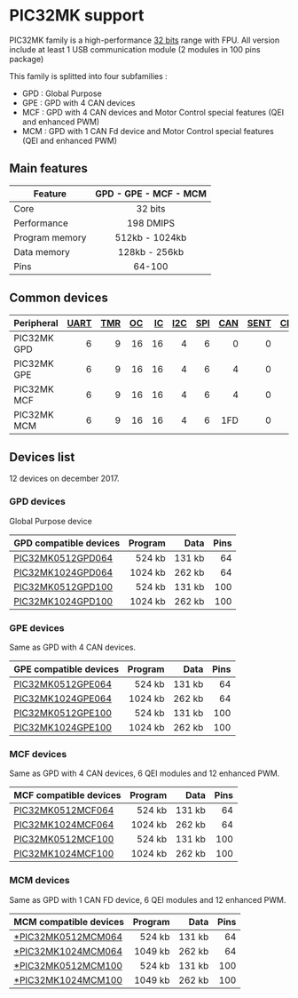 # PIC32MK support

PIC32MK family is a high-performance [32 bits](../pic32/README.md) range with FPU. All version include at least 1 USB communication module (2 modules in 100 pins package)

This family is splitted into four subfamilies :

* GPD : Global Purpose
* GPE : GPD with 4 CAN devices
* MCF : GPD with 4 CAN devices and Motor Control special features (QEI and enhanced PWM)
* MCM : GPD with 1 CAN Fd device and Motor Control special features (QEI and enhanced PWM)

## Main features

|Feature|GPD - GPE - MCF - MCM|
|-------|:------:|
|Core|32 bits|
|Performance|198 DMIPS|
|Program memory|512kb - 1024kb|
|Data memory|128kb - 256kb|
|Pins|64-100|

## Common devices

|Peripheral      |[UART][1]|[TMR][2] |[OC][3]  |[IC][4]  |[I2C][5] |[SPI][6] |[CAN][7] |[SENT][8]|[CLC][9] |[QEI][10] |[PWM][11] |[MCCP][12]|[SCCP][12]|
|:---------------|--------:|--------:|--------:|--------:|--------:|--------:|--------:|--------:|--------:|---------:|---------:|---------:|---------:|
|PIC32MK GPD     |        6|        9|       16|       16|        4|        6|        0|        0|        0|         0|         0|         0|         0|
|PIC32MK GPE     |        6|        9|       16|       16|        4|        6|        4|        0|        0|         0|         0|         0|         0|
|PIC32MK MCF     |        6|        9|       16|       16|        4|        6|        4|        0|        0|         6|        12|         0|         0|
|PIC32MK MCM     |        6|        9|       16|       16|        4|        6|      1FD|        0|        0|         6|        12|         0|         0|

[1]: ../../driver/uart
[2]: ../../driver/timer
[3]: ../../driver/oc
[4]: ../../driver/ic
[5]: ../../driver/i2c
[6]: ../../driver/spi
[7]: ../../driver/can
[8]: ../../driver/sent
[9]: ../../driver/clc
[10]: ../../driver/qei
[11]: ../../driver/pwm
[12]: ../../driver/mccp

## Devices list

12 devices on december 2017.

### GPD devices

Global Purpose device

|GPD compatible devices|Program|Data|Pins|
|---------|--:|--:|--:|
|[PIC32MK0512GPD064](http://microchip.com/wwwproducts/en/PIC32MK0512GPD064)| 524 kb|131 kb| 64|
|[PIC32MK1024GPD064](http://microchip.com/wwwproducts/en/PIC32MK1024GPD064)|1024 kb|262 kb| 64|
|[PIC32MK0512GPD100](http://microchip.com/wwwproducts/en/PIC32MK0512GPD100)| 524 kb|131 kb|100|
|[PIC32MK1024GPD100](http://microchip.com/wwwproducts/en/PIC32MK1024GPD100)|1024 kb|262 kb|100|

### GPE devices

Same as GPD with 4 CAN devices.

|GPE compatible devices|Program|Data|Pins|
|---------|--:|--:|--:|
|[PIC32MK0512GPE064](http://microchip.com/wwwproducts/en/PIC32MK0512GPE064)| 524 kb|131 kb| 64|
|[PIC32MK1024GPE064](http://microchip.com/wwwproducts/en/PIC32MK1024GPE064)|1024 kb|262 kb| 64|
|[PIC32MK0512GPE100](http://microchip.com/wwwproducts/en/PIC32MK0512GPE100)| 524 kb|131 kb|100|
|[PIC32MK1024GPE100](http://microchip.com/wwwproducts/en/PIC32MK1024GPE100)|1024 kb|262 kb|100|

### MCF devices

Same as GPD with 4 CAN devices, 6 QEI modules and 12 enhanced PWM.

|MCF compatible devices|Program|Data|Pins|
|---------|--:|--:|--:|
|[PIC32MK0512MCF064](http://microchip.com/wwwproducts/en/PIC32MK0512MCF064)| 524 kb|131 kb| 64|
|[PIC32MK1024MCF064](http://microchip.com/wwwproducts/en/PIC32MK1024MCF064)|1024 kb|262 kb| 64|
|[PIC32MK0512MCF100](http://microchip.com/wwwproducts/en/PIC32MK0512MCF100)| 524 kb|131 kb|100|
|[PIC32MK1024MCF100](http://microchip.com/wwwproducts/en/PIC32MK1024MCF100)|1024 kb|262 kb|100|

### MCM devices

Same as GPD with 1 CAN FD device, 6 QEI modules and 12 enhanced PWM.

|MCM compatible devices|Program|Data|Pins|
|---------|--:|--:|--:|
|[*PIC32MK0512MCM064](http://microchip.com/wwwproducts/en/PIC32MK0512MCM064)| 524 kb| 131 kb| 64|
|[*PIC32MK1024MCM064](http://microchip.com/wwwproducts/en/PIC32MK1024MCM064)|1049 kb| 262 kb| 64|
|[*PIC32MK0512MCM100](http://microchip.com/wwwproducts/en/PIC32MK0512MCM100)| 524 kb| 131 kb|100|
|[*PIC32MK1024MCM100](http://microchip.com/wwwproducts/en/PIC32MK1024MCM100)|1049 kb| 262 kb|100|
